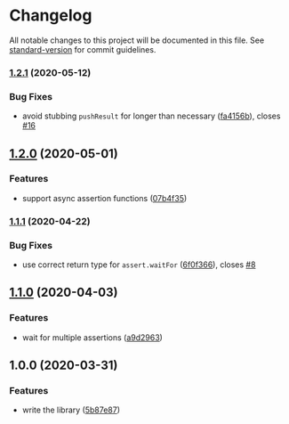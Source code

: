 # Changelog

All notable changes to this project will be documented in this file. See [standard-version](https://github.com/conventional-changelog/standard-version) for commit guidelines.

### [1.2.1](https://github.com/alexlafroscia/qunit-wait-for/compare/v1.2.0...v1.2.1) (2020-05-12)

### Bug Fixes

- avoid stubbing `pushResult` for longer than necessary ([fa4156b](https://github.com/alexlafroscia/qunit-wait-for/commit/fa4156b570980dc380b1eb33420dbcf9b7e266a0)), closes [#16](https://github.com/alexlafroscia/qunit-wait-for/issues/16)

## [1.2.0](https://github.com/alexlafroscia/qunit-wait-for/compare/v1.1.1...v1.2.0) (2020-05-01)

### Features

- support async assertion functions ([07b4f35](https://github.com/alexlafroscia/qunit-wait-for/commit/07b4f352a82cb66497ffb08a8f3919a0441d212d))

### [1.1.1](https://github.com/alexlafroscia/qunit-wait-for/compare/v1.1.0...v1.1.1) (2020-04-22)

### Bug Fixes

- use correct return type for `assert.waitFor` ([6f0f366](https://github.com/alexlafroscia/qunit-wait-for/commit/6f0f3666b9f9243670b01a3a53f136844a8f5e5b)), closes [#8](https://github.com/alexlafroscia/qunit-wait-for/issues/8)

## [1.1.0](https://github.com/alexlafroscia/qunit-wait-for/compare/v1.0.0...v1.1.0) (2020-04-03)

### Features

- wait for multiple assertions ([a9d2963](https://github.com/alexlafroscia/qunit-wait-for/commit/a9d29639354d90cc64f4eaabdca9e8184b395032))

## 1.0.0 (2020-03-31)

### Features

- write the library ([5b87e87](https://github.com/alexlafroscia/qunit-wait-for/commit/5b87e87307b87890702b59f22d9c8f173f7a65eb))
